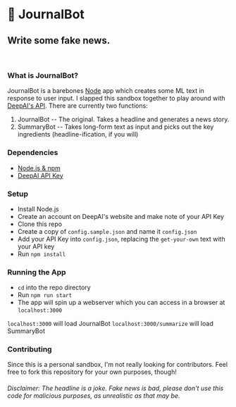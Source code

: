 # :memo: JournalBot
## Write some fake news.
&nbsp;  
### What is JournalBot?
JournalBot is a barebones [Node](https://nodejs.org) app which creates some ML text in response to user input.  I slapped this sandbox together to play around with [DeepAI's API](https://deepai.org/apis).  There are currently two functions:
1. JournalBot -- The original.  Takes a headline and generates a news story.
1. SummaryBot -- Takes long-form text as input and picks out the key ingredients (headline-ification, if you will)
&nbsp;  
### Dependencies
- [Node.js & npm](https://nodejs.org)
- [DeepAI API Key](https://deepai.org/)
&nbsp;  
### Setup
- Install Node.js
- Create an account on DeepAI's website and make note of your API Key
- Clone this repo
- Create a copy of `config.sample.json` and name it `config.json`
- Add your API Key into `config.json`, replacing the `get-your-own` text with your API key
- Run `npm install`
&nbsp;  
### Running the App
- `cd` into the repo directory
- Run `npm run start`
- The app will spin up a webserver which you can access in a browser at `localhost:3000`

`localhost:3000` will load JournalBot
`localhost:3000/summarize` will load SummaryBot
&nbsp;  
### Contributing
Since this is a personal sandbox, I'm not really looking for contributors.  Feel free to fork this repository for your own purposes, though!
&nbsp;  
###### Disclaimer: The headline is a joke. Fake news is bad, please don't use this code for malicious purposes, as unrealistic as that may be.